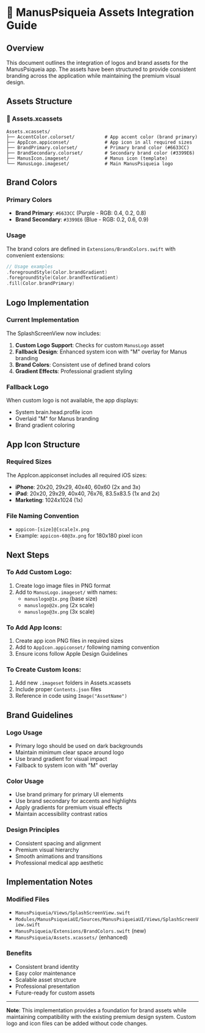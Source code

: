 # 🎨 ManusPsiqueia Assets Integration Guide

## Overview

This document outlines the integration of logos and brand assets for the ManusPsiqueia app. The assets have been structured to provide consistent branding across the application while maintaining the premium visual design.

## Assets Structure

### 📁 Assets.xcassets

```
Assets.xcassets/
├── AccentColor.colorset/           # App accent color (brand primary)
├── AppIcon.appiconset/             # App icon in all required sizes
├── BrandPrimary.colorset/          # Primary brand color (#6633CC)
├── BrandSecondary.colorset/        # Secondary brand color (#3399E6)
├── ManusIcon.imageset/             # Manus icon (template)
└── ManusLogo.imageset/             # Main ManusPsiqueia logo
```

## Brand Colors

### Primary Colors
- **Brand Primary**: `#6633CC` (Purple - RGB: 0.4, 0.2, 0.8)
- **Brand Secondary**: `#3399E6` (Blue - RGB: 0.2, 0.6, 0.9)

### Usage
The brand colors are defined in `Extensions/BrandColors.swift` with convenient extensions:

```swift
// Usage examples
.foregroundStyle(Color.brandGradient)
.foregroundStyle(Color.brandTextGradient)
.fill(Color.brandPrimary)
```

## Logo Implementation

### Current Implementation
The SplashScreenView now includes:

1. **Custom Logo Support**: Checks for custom `ManusLogo` asset
2. **Fallback Design**: Enhanced system icon with "M" overlay for Manus branding
3. **Brand Colors**: Consistent use of defined brand colors
4. **Gradient Effects**: Professional gradient styling

### Fallback Logo
When custom logo is not available, the app displays:
- System brain.head.profile icon
- Overlaid "M" for Manus branding
- Brand gradient coloring

## App Icon Structure

### Required Sizes
The AppIcon.appiconset includes all required iOS sizes:

- **iPhone**: 20x20, 29x29, 40x40, 60x60 (2x and 3x)
- **iPad**: 20x20, 29x29, 40x40, 76x76, 83.5x83.5 (1x and 2x)
- **Marketing**: 1024x1024 (1x)

### File Naming Convention
- `appicon-[size]@[scale]x.png`
- Example: `appicon-60@3x.png` for 180x180 pixel icon

## Next Steps

### To Add Custom Logo:
1. Create logo image files in PNG format
2. Add to `ManusLogo.imageset/` with names:
   - `manuslogo@1x.png` (base size)
   - `manuslogo@2x.png` (2x scale)
   - `manuslogo@3x.png` (3x scale)

### To Add App Icons:
1. Create app icon PNG files in required sizes
2. Add to `AppIcon.appiconset/` following naming convention
3. Ensure icons follow Apple Design Guidelines

### To Create Custom Icons:
1. Add new `.imageset` folders in Assets.xcassets
2. Include proper `Contents.json` files
3. Reference in code using `Image("AssetName")`

## Brand Guidelines

### Logo Usage
- Primary logo should be used on dark backgrounds
- Maintain minimum clear space around logo
- Use brand gradient for visual impact
- Fallback to system icon with "M" overlay

### Color Usage
- Use brand primary for primary UI elements
- Use brand secondary for accents and highlights
- Apply gradients for premium visual effects
- Maintain accessibility contrast ratios

### Design Principles
- Consistent spacing and alignment
- Premium visual hierarchy
- Smooth animations and transitions
- Professional medical app aesthetic

## Implementation Notes

### Modified Files
- `ManusPsiqueia/Views/SplashScreenView.swift`
- `Modules/ManusPsiqueiaUI/Sources/ManusPsiqueiaUI/Views/SplashScreenView.swift`
- `ManusPsiqueia/Extensions/BrandColors.swift` (new)
- `ManusPsiqueia/Assets.xcassets/` (enhanced)

### Benefits
- Consistent brand identity
- Easy color maintenance
- Scalable asset structure
- Professional presentation
- Future-ready for custom assets

---

**Note**: This implementation provides a foundation for brand assets while maintaining compatibility with the existing premium design system. Custom logo and icon files can be added without code changes.
